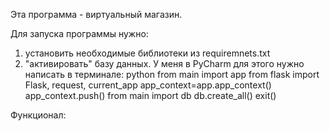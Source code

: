Эта программа - виртуальный магазин.

Для запуска программы нужно:
1) установить необходимые библиотеки из requiremnets.txt
2) "активировать" базу данных. У меня в PyCharm для этого нужно написать в терминале:
python
from main import app
from flask import Flask, request, current_app
app_context=app.app_context()
app_context.push()
from main import db
db.create_all()
exit()

Функционал:
